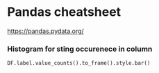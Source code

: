 # Pandas cheatsheet
https://pandas.pydata.org/


### Histogram for sting occurenece in column
```py
DF.label.value_counts().to_frame().style.bar()
```
